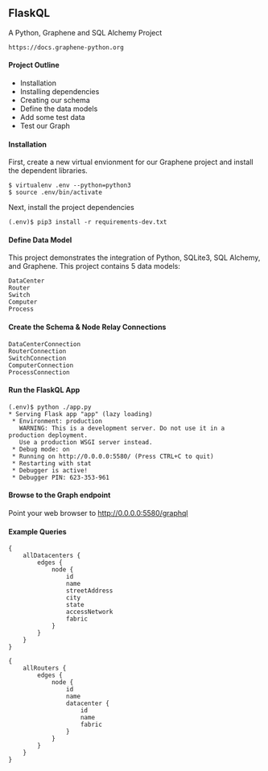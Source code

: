 ## FlaskQL
A Python, Graphene and SQL Alchemy Project

``` https://docs.graphene-python.org ```

#### Project Outline
* Installation
* Installing dependencies
* Creating our schema
* Define the data models
* Add some test data
* Test our Graph


#### Installation

First, create a new virtual envionment for our Graphene project and install the dependent libraries.

```
$ virtualenv .env --python=python3
$ source .env/bin/activate
```
Next, install the project dependencies

```
(.env)$ pip3 install -r requirements-dev.txt
```

#### Define Data Model
This project demonstrates the integration of Python, SQLite3, SQL Alchemy, and Graphene.  This project contains 5 data models:

```
DataCenter
Router
Switch
Computer
Process
```

#### Create the Schema & Node Relay Connections

```
DataCenterConnection
RouterConnection
SwitchConnection
ComputerConnection
ProcessConnection
```

#### Run the FlaskQL App

```
(.env)$ python ./app.py
* Serving Flask app "app" (lazy loading)
 * Environment: production
   WARNING: This is a development server. Do not use it in a production deployment.
   Use a production WSGI server instead.
 * Debug mode: on
 * Running on http://0.0.0.0:5580/ (Press CTRL+C to quit)
 * Restarting with stat
 * Debugger is active!
 * Debugger PIN: 623-353-961
```

#### Browse to the Graph endpoint

Point your web browser to http://0.0.0.0:5580/graphql

#### Example Queries

```
{
    allDatacenters {
        edges {
            node {
                id
                name
                streetAddress
                city
                state
                accessNetwork
                fabric
            }
        }
    }
}

{ 
    allRouters {
        edges {
            node {
                id
                name
                datacenter {
                    id
                    name
                    fabric
                }
            }
        }
    }
}

```
